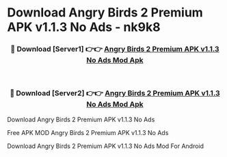 # Download Angry Birds 2 Premium APK v1.1.3 No Ads - nk9k8



<div align="center">
<h3>🔴 Download [Server1] 👉👉 <a href="https://momento.my/?title=Angry_Birds_2_Premium_APK_v1.1.3_No_Ads">Angry Birds 2 Premium APK v1.1.3 No Ads Mod Apk</a></h3><br>

<h3>🔴 Download [Server2] 👉👉 <a href="https://momento.my/?title=Angry_Birds_2_Premium_APK_v1.1.3_No_Ads">Angry Birds 2 Premium APK v1.1.3 No Ads Mod Apk</a></h3>
</div>



Download Angry Birds 2 Premium APK v1.1.3 No Ads 

Free APK MOD Angry Birds 2 Premium APK v1.1.3 No Ads 

Download Angry Birds 2 Premium APK v1.1.3 No Ads Mod For Android
